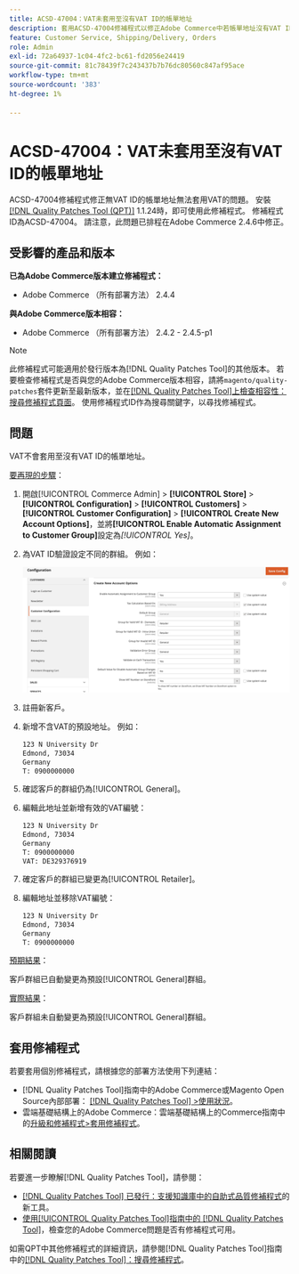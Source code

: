 ```yaml
---
title: ACSD-47004：VAT未套用至沒有VAT ID的帳單地址
description: 套用ACSD-47004修補程式以修正Adobe Commerce中若帳單地址沒有VAT ID則未套用VAT的問題。
feature: Customer Service, Shipping/Delivery, Orders
role: Admin
exl-id: 72a64937-1c04-4fc2-bc61-fd2056e24419
source-git-commit: 81c78439f7c243437b7b76dc80560c847af95ace
workflow-type: tm+mt
source-wordcount: '383'
ht-degree: 1%

---
```


# ACSD-47004：VAT未套用至沒有VAT ID的帳單地址

ACSD-47004修補程式修正無VAT ID的帳單地址無法套用VAT的問題。 安裝[[!DNL Quality Patches Tool (QPT)]](https://experienceleague.adobe.com/zh-hant/docs/commerce-knowledge-base/kb/announcements/commerce-announcements/magento-quality-patches-released-new-tool-to-self-serve-quality-patches) 1.1.24時，即可使用此修補程式。 修補程式ID為ACSD-47004。 請注意，此問題已排程在Adobe Commerce 2.4.6中修正。

## 受影響的產品和版本

**已為Adobe Commerce版本建立修補程式：**

* Adobe Commerce （所有部署方法） 2.4.4

**與Adobe Commerce版本相容：**

* Adobe Commerce （所有部署方法） 2.4.2 - 2.4.5-p1

>[!NOTE]
>
>此修補程式可能適用於發行版本為[!DNL Quality Patches Tool]的其他版本。 若要檢查修補程式是否與您的Adobe Commerce版本相容，請將`magento/quality-patches`套件更新至最新版本，並在[[!DNL Quality Patches Tool]上檢查相容性：搜尋修補程式頁面](https://experienceleague.adobe.com/tools/commerce-quality-patches/index.html?lang=zh-Hant)。 使用修補程式ID作為搜尋關鍵字，以尋找修補程式。

## 問題

VAT不會套用至沒有VAT ID的帳單地址。

<u>要再現的步驟</u>：

1. 開啟[!UICONTROL Commerce Admin] > **[!UICONTROL Store]** > **[!UICONTROL Configuration]** > **[!UICONTROL Customers]** > **[!UICONTROL Customer Configuration]** > **[!UICONTROL Create New Account Options]**，並將&#x200B;**[!UICONTROL Enable Automatic Assignment to Customer Group]**&#x200B;設定為&#x200B;*[!UICONTROL Yes]*。
1. 為VAT ID驗證設定不同的群組。 例如：

   ![VAT-ID驗證](/help/assets/tools/vat-id-validations.png)

1. 註冊新客戶。
1. 新增不含VAT的預設地址。 例如：

   ```
   123 N University Dr
   Edmond, 73034
   Germany
   T: 0900000000
   ```

1. 確認客戶的群組仍為[!UICONTROL General]。
1. 編輯此地址並新增有效的VAT編號：

   ```
   123 N University Dr
   Edmond, 73034
   Germany
   T: 0900000000
   VAT: DE329376919
   ```

1. 確定客戶的群組已變更為[!UICONTROL Retailer]。
1. 編輯地址並移除VAT編號：

   ```
   123 N University Dr
   Edmond, 73034
   Germany
   T: 0900000000
   ```

<u>預期結果</u>：

客戶群組已自動變更為預設[!UICONTROL General]群組。

<u>實際結果</u>：

客戶群組未自動變更為預設[!UICONTROL General]群組。

## 套用修補程式

若要套用個別修補程式，請根據您的部署方法使用下列連結：

* [!DNL Quality Patches Tool]指南中的Adobe Commerce或Magento Open Source內部部署： [[!DNL Quality Patches Tool] >使用狀況](/help/tools/quality-patches-tool/usage.md)。
* 雲端基礎結構上的Adobe Commerce：雲端基礎結構上的Commerce指南中的[升級和修補程式>套用修補程式](https://experienceleague.adobe.com/docs/commerce-cloud-service/user-guide/develop/upgrade/apply-patches.html?lang=zh-Hant)。

## 相關閱讀

若要進一步瞭解[!DNL Quality Patches Tool]，請參閱：

* [[!DNL Quality Patches Tool] 已發行：支援知識庫中的自助式品質修補程式](https://experienceleague.adobe.com/zh-hant/docs/commerce-knowledge-base/kb/announcements/commerce-announcements/magento-quality-patches-released-new-tool-to-self-serve-quality-patches)的新工具。
* [使用[!UICONTROL Quality Patches Tool]指南中的 [!DNL Quality Patches Tool]](/help/tools/quality-patches-tool/patches-available-in-qpt/check-patch-for-magento-issue-with-magento-quality-patches.md)，檢查您的Adobe Commerce問題是否有修補程式可用。


如需QPT中其他修補程式的詳細資訊，請參閱[!DNL Quality Patches Tool]指南中的[[!DNL Quality Patches Tool]：搜尋修補程式](https://experienceleague.adobe.com/tools/commerce-quality-patches/index.html?lang=zh-Hant)。
